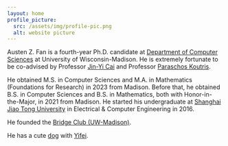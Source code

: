 ```yaml
---
layout: home
profile_picture:
  src: /assets/img/profile-pic.png
  alt: website picture
---
```


<p>
Austen Z. Fan is a fourth-year Ph.D. candidate at <a href="https://www.cs.wisc.edu/">Department of Computer Sciences</a> at University of Wisconsin-Madison. He is extremely fortunate to be co-advised by Professor <a href="https://pages.cs.wisc.edu/~jyc/">Jin-Yi Cai</a> and Professor <a href="https://pages.cs.wisc.edu/~paris/">Paraschos Koutris</a>.
</p>

<p>
He obtained M.S. in Computer Sciences and M.A. in Mathematics (Foundations for Research) in 2023 from Madison. Before that, he obtained B.S. in Computer Sciences and B.S. in Mathematics, both with Honor-in-the-Major, in 2021 from Madison. He started his undergraduate at <a href="https://www.ji.sjtu.edu.cn/">Shanghai Jiao Tong University</a> in Electrical & Computer Engineering in 2016.
</p>

<p>
He founded the <a href="https://win.wisc.edu/organization/bridge-club">Bridge Club (UW-Madison)</a>. 
</p>

<p>
He has a cute <a href="https://gallon-liu.github.io/">dog</a> with <a href="https://yifei-liu-yl.github.io/">Yifei</a>.
</p>
